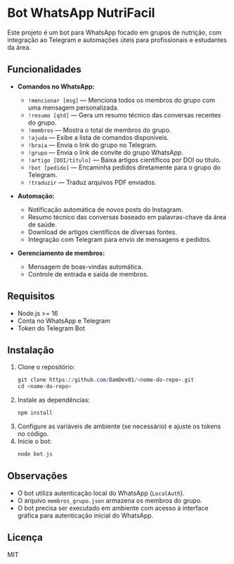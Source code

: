 # Bot WhatsApp NutriFacil

Este projeto é um bot para WhatsApp focado em grupos de nutrição, com integração ao Telegram e automações úteis para profissionais e estudantes da área.

## Funcionalidades

- **Comandos no WhatsApp:**
  - `!mencionar [msg]` — Menciona todos os membros do grupo com uma mensagem personalizada.
  - `!resumo [qtd]` — Gera um resumo técnico das conversas recentes do grupo.
  - `!membros` — Mostra o total de membros do grupo.
  - `!ajuda` — Exibe a lista de comandos disponíveis.
  - `!braia` — Envia o link do grupo no Telegram.
  - `!grupo` — Envia o link de convite do grupo WhatsApp.
  - `!artigo [DOI/título]` — Baixa artigos científicos por DOI ou título.
  - `!bot [pedido]` — Encaminha pedidos diretamente para o grupo do Telegram.
  - `!traduzir` — Traduz arquivos PDF enviados.

- **Automação:**
  - Notificação automática de novos posts do Instagram.
  - Resumo técnico das conversas baseado em palavras-chave da área de saúde.
  - Download de artigos científicos de diversas fontes.
  - Integração com Telegram para envio de mensagens e pedidos.

- **Gerenciamento de membros:**
  - Mensagem de boas-vindas automática.
  - Controle de entrada e saída de membros.

## Requisitos

- Node.js >= 16
- Conta no WhatsApp e Telegram
- Token do Telegram Bot

## Instalação

1. Clone o repositório:
   ```powershell
   git clone https://github.com/DamDev01/<nome-do-repo>.git
   cd <nome-do-repo>
   ```
2. Instale as dependências:
   ```powershell
   npm install
   ```
3. Configure as variáveis de ambiente (se necessário) e ajuste os tokens no código.
4. Inicie o bot:
   ```powershell
   node bot.js
   ```

## Observações
- O bot utiliza autenticação local do WhatsApp (`LocalAuth`).
- O arquivo `membros_grupo.json` armazena os membros do grupo.
- O bot precisa ser executado em ambiente com acesso à interface gráfica para autenticação inicial do WhatsApp.

## Licença

MIT
